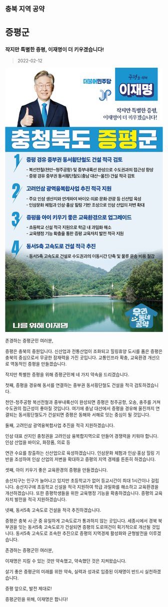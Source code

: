 ## 충북 지역 공약

# 증평군

### 작지만 특별한 증평, 이재명이 더 키우겠습니다!
> 2022-02-12

![증평군 지역공약](./005_011_008.png)

존경하는 증평군민 여러분, 

 

증평은 충북의 중원입니다. 신산업과 전통산업이 조화되고 힐링휴양 도시를 품은 증평은 충북의 중심으로서 무궁한 잠재력을 가진 곳입니다. 교통인프라 확충, 교육환경 개선으로 역동적인 증평을 만들겠습니다. 

 

작지만 특별한 증평을 위해 증평군민께 네 가지 약속을 드리겠습니다.

 

 

첫째, 증평을 경유해 동서를 연결하는 중부권 동서횡단철도 건설을 적극 검토하겠습니다.

 

천안-청주공항 복선전철과 중부내륙선이 완성되면 증평은 청주공항, 오송, 충주를 거쳐 수도권의 접근성이 좋아질 것입니다.  여기에 충남 대산에서 증평을 경유해 울진까지 연결되는 동서횡단철도가 건설되면 증평은 동해와 서해로 잇는 중심이 될 것입니다. 

 

둘째, 고려인삼 광역융복합사업 추진을 적극 지원하겠습니다. 

 

인삼 대표 산지인 충청권을 고려인삼 융복합지역으로 만들어 경쟁력을 키워야 합니다. 인삼 산업을 바이오, 화장품, 의료 등 

연관 수요를 창출하는 신산업으로 육성하겠습니다. 인삼문화 체험과 인삼·홍삼 힐링 기반을 조성하여 인삼 산업의 저변을 확대하고 증평의 지역 경제를 튼튼히 하겠습니다.

 

셋째, 아이 키우기 좋은 교육환경의 증평을 만들겠습니다. 

 

송산지구는 인구가 늘어나고 있지만 초등학교가 없어 등교시간이 최대 1시간이나 걸립니다. 송산지구에 초등학교 신설을 적극 지원하여 학급 과밀화를 해소하고 교육환경을 개선하겠습니다. 또한 증평학생들을 위한 교육행정 기능을 확충하겠습니다. 증평의 교육자치 발전을 적극 지원하겠습니다.  

 

넷째, 동서5축 고속도로 건설을 적극 추진하겠습니다. 

 

증평은 충북 시·군 중 유일하게 고속도로가 통과하지 않는 곳입니다. 세종시에서 경북 북부권을 잇는 동서5축 고속도로가 건설되면 증평의 도로여건이 획기적으로 개선될 것입니다. 동서5축 고속도로 조속한 추진으로 증평의 지역경제 활성화와 균형발전을 이루겠습니다. 

 

 

 

존경하는 증평군민 여러분, 

 

이재명은 지킬 수 있는 것만 약속했고, 약속했던 것은 지켜왔습니다.

살기 좋은 증평군의 미래를 위한 약속, 실력과 성과로 입증된 이재명이 반드시 실천하겠습니다.

 

증평 앞으로, 발전 제대로!

증평군민을 위해, 이재명은 합니다! 

						